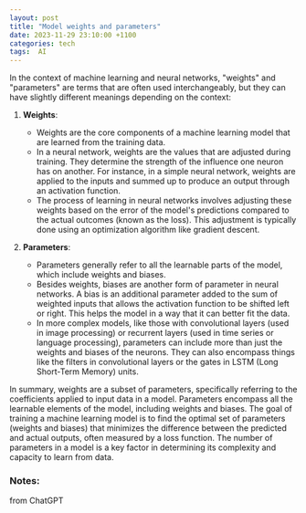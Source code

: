 ```yaml
---
layout: post
title: "Model weights and parameters"
date: 2023-11-29 23:10:00 +1100
categories: tech
tags:  AI
---
```


In the context of machine learning and neural networks, "weights" and "parameters" are terms that are often used interchangeably, but they can have slightly different meanings depending on the context:

1. **Weights**: 
   - Weights are the core components of a machine learning model that are learned from the training data. 
   - In a neural network, weights are the values that are adjusted during training. They determine the strength of the influence one neuron has on another. For instance, in a simple neural network, weights are applied to the inputs and summed up to produce an output through an activation function.
   - The process of learning in neural networks involves adjusting these weights based on the error of the model's predictions compared to the actual outcomes (known as the loss). This adjustment is typically done using an optimization algorithm like gradient descent.

2. **Parameters**:
   - Parameters generally refer to all the learnable parts of the model, which include weights and biases. 
   - Besides weights, biases are another form of parameter in neural networks. A bias is an additional parameter added to the sum of weighted inputs that allows the activation function to be shifted left or right. This helps the model in a way that it can better fit the data.
   - In more complex models, like those with convolutional layers (used in image processing) or recurrent layers (used in time series or language processing), parameters can include more than just the weights and biases of the neurons. They can also encompass things like the filters in convolutional layers or the gates in LSTM (Long Short-Term Memory) units.

In summary, weights are a subset of parameters, specifically referring to the coefficients applied to input data in a model. Parameters encompass all the learnable elements of the model, including weights and biases. The goal of training a machine learning model is to find the optimal set of parameters (weights and biases) that minimizes the difference between the predicted and actual outputs, often measured by a loss function. The number of parameters in a model is a key factor in determining its complexity and capacity to learn from data.

### Notes:
from ChatGPT